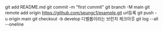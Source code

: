 git add README.md
git commit -m "first commit"
git branch -M main
git remote add origin https://github.com/seungc1/example.git url등록
git push -u origin main 
git checkout -b develop 디벨롭이라는 브런치 체크아웃
git log --all --oneline